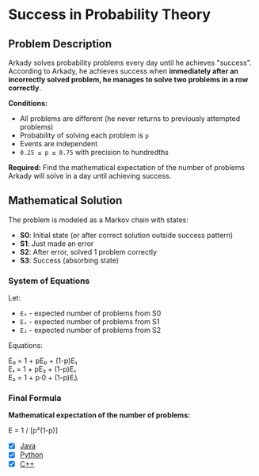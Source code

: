 # Success in Probability Theory

## Problem Description

Arkady solves probability problems every day until he achieves "success". According to Arkady, he achieves success when **immediately after an incorrectly solved problem, he manages to solve two problems in a row correctly**.

**Conditions:**
- All problems are different (he never returns to previously attempted problems)
- Probability of solving each problem is `p`
- Events are independent
- `0.25 ≤ p ≤ 0.75` with precision to hundredths

**Required:** Find the mathematical expectation of the number of problems Arkady will solve in a day until achieving success.

## Mathematical Solution

The problem is modeled as a Markov chain with states:

- **S0**: Initial state (or after correct solution outside success pattern)
- **S1**: Just made an error
- **S2**: After error, solved 1 problem correctly
- **S3**: Success (absorbing state)

### System of Equations

Let:
- `E₀` - expected number of problems from S0
- `E₁` - expected number of problems from S1
- `E₂` - expected number of problems from S2

Equations:

E₀ = 1 + pE₀ + (1-p)E₁\
E₁ = 1 + pE₂ + (1-p)E₁\
E₂ = 1 + p·0 + (1-p)E₁\

### Final Formula

**Mathematical expectation of the number of problems:**

E = 1 / [p²(1-p)]

- [x] [Java](https://github.com/UlyanaGru/task/blob/master/task.java)
- [x] [Python](https://github.com/UlyanaGru/task/blob/master/task.py)
- [x] [C++](https://github.com/UlyanaGru/task/blob/master/task.cxx)